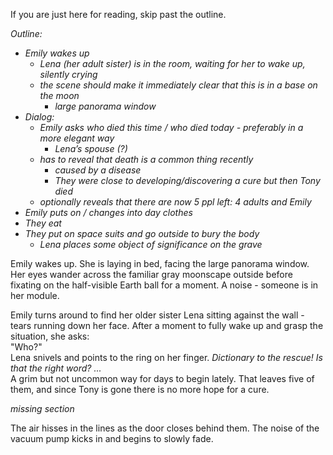 If you are just here for reading, skip past the outline.

*Outline:*

* *Emily wakes up* 
  * *Lena (her adult sister) is in the room, waiting for her to wake up, silently crying*
  * *the scene should make it immediately clear that this is in a base on the moon* 
    * *large panorama window*
* *Dialog:* 
  * *Emily asks who died this time / who died today - preferably in a more elegant way* 
    * *Lena’s spouse (?)*
  * *has to reveal that death is a common thing recently* 
    * *caused by a disease*
    * *They were close to developing/discovering a cure but then Tony died*
  * *optionally reveals that there are now 5 ppl left: 4 adults and Emily*
* *Emily puts on / changes into day clothes*
* *They eat*
* *They put on space suits and go outside to bury the body*
  * *Lena places some object of significance on the grave*

Emily wakes up. She is laying in bed, facing the large panorama window. Her eyes wander across the familiar gray moonscape outside before fixating on the half-visible Earth ball for a moment. A noise - someone is in her module.

Emily turns around to find her older sister Lena sitting against the wall - tears running down her face. After a moment to fully wake up and grasp the situation, she asks:  
"Who?"  
Lena snivels and points to the ring on her finger. *Dictionary to the rescue! Is that the right word? ...*  
A grim but not uncommon way for days to begin lately. That leaves five of them, and since Tony is gone there is no more hope for a cure.

*missing section*

The air hisses in the lines as the door closes behind them. The noise of the vacuum pump kicks in and begins to slowly fade.

